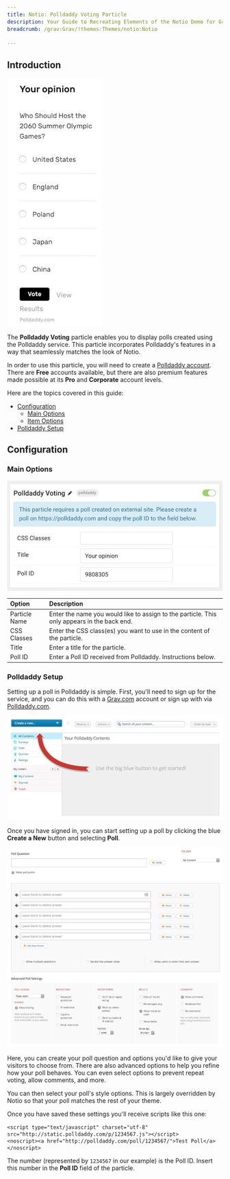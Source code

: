 ```yaml
---
title: Notio: Polldaddy Voting Particle
description: Your Guide to Recreating Elements of the Notio Demo for Grav
breadcrumb: /grav:Grav/!themes:Themes/notio:Notio

---
```


## Introduction

![](assets/particle_polldaddy1.jpeg)

The **Polldaddy Voting** particle enables you to display polls created using the Polldaddy service. This particle incorporates Polldaddy's features in a way that seamlessly matches the look of Notio.

In order to use this particle, you will need to create a [Polldaddy account](https://polldaddy.com/pricing/). There are **Free** accounts available, but there are also premium features made possible at its **Pro** and **Corporate** account levels.

Here are the topics covered in this guide:

* [Configuration](#configuration)
    - [Main Options](#main-options)
    - [Item Options](#item-options)
* [Polldaddy Setup](#polldaddy-setup)

## Configuration

### Main Options 

![](assets/particle_polldaddy2.jpeg)

| Option        | Description                                                                                 |
| :-----        | :-----                                                                                      |
| Particle Name | Enter the name you would like to assign to the particle. This only appears in the back end. |
| CSS Classes   | Enter the CSS class(es) you want to use in the content of the particle.                     |
| Title         | Enter a title for the particle.                                                             |
| Poll ID       | Enter a Poll ID received from Polldaddy. Instructions below.                                |

### Polldaddy Setup

Setting up a poll in Polldaddy is simple. First, you'll need to sign up for the service, and you can do this with a [Grav.com](http://grav.com) account or sign up with via [Polldaddy.com](https://polldaddy.com/pricing/).

![](assets/particle_polldaddy4.jpeg)

Once you have signed in, you can start setting up a poll by clicking the blue **Create a New** button and selecting **Poll**.

![](assets/particle_polldaddy5.jpeg)

Here, you can create your poll question and options you'd like to give your visitors to choose from. There are also advanced options to help you refine how your poll behaves. You can even select options to prevent repeat voting, allow comments, and more.

You can then select your poll's style options. This is largely overridden by Notio so that your poll matches the rest of your theme.

Once you have saved these settings you'll receive scripts like this one:

```
<script type="text/javascript" charset="utf-8" src="http://static.polldaddy.com/p/1234567.js"></script>
<noscript><a href="http://polldaddy.com/poll/1234567/">Test Poll</a></noscript>
```

The number (represented by `1234567` in our example) is the Poll ID. Insert this number in the **Poll ID** field of the particle.